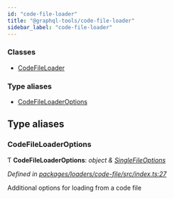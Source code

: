 ```yaml
---
id: "code-file-loader"
title: "@graphql-tools/code-file-loader"
sidebar_label: "code-file-loader"
---
```


### Classes

* [CodeFileLoader](../classes/_loaders_code_file_src_index_.codefileloader)

### Type aliases

* [CodeFileLoaderOptions](_loaders_code_file_src_index_.md#codefileloaderoptions)

## Type aliases

###  CodeFileLoaderOptions

Ƭ **CodeFileLoaderOptions**: *object & [SingleFileOptions](_utils_src_index_.md#singlefileoptions)*

*Defined in [packages/loaders/code-file/src/index.ts:27](https://github.com/ardatan/graphql-tools/blob/master/packages/loaders/code-file/src/index.ts#L27)*

Additional options for loading from a code file
